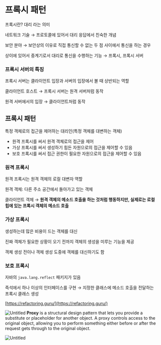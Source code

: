 
# 프록시 패턴

프록시란? 대리 라는 의미

네트워크 기술 → 프로토콜에 있어서 대리 응답에서 친숙한 개념

보안 분야 → 보안상의 이유로 직접  통신할 수 없는 두 점 사이에서 통신을 하는 경우

상이에 있어서 중계기로서 대리로 통신을 수행하는 기능 → 프록시, 프록시 서버

### 프록시 서버의 특징

프록시 서버는 클라이언트 입장과 서버의 입장에서 볼 때 상반되는 역할

클라이언트 호스트 → 프록시 서버는 원격 서버처럼 동작

원격 서버에서의 입장 → 클라이언트처럼 동작

## 프록시 패턴

특정 객체로의 접근을 제어하는 대리인(특정 객체를 대변하는 객체)

- 원격 프록시를 써서 원격 객체로의 접근을 제어
- 가상 프록시를 써서 생성하기 힘든 자원으로의 접근을 제어할 수 있음
- 보호 프록시를 써서 접근 권한이 필요한 자원으로의 접근을 제어할 수 있음

### 원격 프록시

원격 프록시는 원격 객체의 로컬 대변자 역할

원격 객체: 다른 주소 공간에서 돌아가고 있는 객체

클라이언트 객체 → **원격 객체의 메소드 호출을 하는 것처럼 행동하지만, 실제로는 로컬 힙에 있는 프록시 객체의 메소드 호출**

### 가상 프록시

생성하는데 많은 비용이 드는 객체를 대신

진짜 객체가 필요한 상황이 오기 전까지 객체의 생성을 미루는 기능을 제공

객체 생성 전이나 객체 생성 도중에 객체를 대신하기도 함

### 보호 프록시

자바의 `java.lang.reflect` 패키지가 있음

즉석에서 하나 이상의 인터페이스를 구현 → 지정한 클래스에 메소드 호출을 전달하는 프록시 클래스 생성

[https://refactoring.guru/](https://refactoring.guru/)

![Untitled](https://refactoring.guru/images/patterns/content/proxy/proxy-2x.png?id=fb3d14e21c210a758d4777f4d93dce09)
**Proxy** is a structural design pattern that lets you provide a substitute or placeholder for another object. A proxy controls access to the original object, allowing you to perform something either before or after the request gets through to the original object.

![Untitled](https://refactoring.guru/images/patterns/diagrams/proxy/structure-2x.png?id=3d54eeca9af4aa373e989a73463539b5)